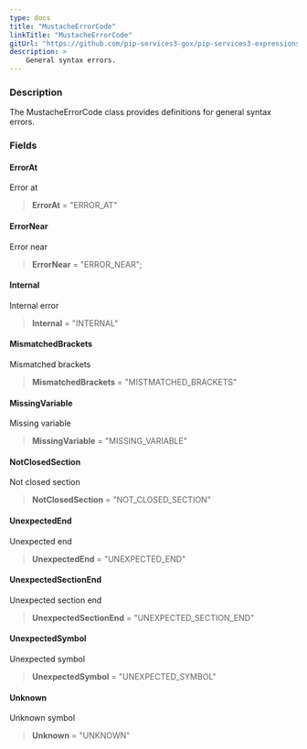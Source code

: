 ```yaml
---
type: docs
title: "MustacheErrorCode"
linkTitle: "MustacheErrorCode"
gitUrl: "https://github.com/pip-services3-gox/pip-services3-expressions-gox"
description: > 
    General syntax errors.
---
```


### Description
The MustacheErrorCode class provides definitions for general syntax errors.


### Fields

<span class="hide-title-link">

#### ErrorAt
Error at
> **ErrorAt** = "ERROR_AT"

#### ErrorNear
Error near
> **ErrorNear** = "ERROR_NEAR";

#### Internal
Internal error
> **Internal** = "INTERNAL"

#### MismatchedBrackets
Mismatched brackets
> **MismatchedBrackets** = "MISTMATCHED_BRACKETS"

#### MissingVariable
Missing variable
> **MissingVariable** = "MISSING_VARIABLE"

#### NotClosedSection
Not closed section
> **NotClosedSection** = "NOT_CLOSED_SECTION"

#### UnexpectedEnd
Unexpected end
> **UnexpectedEnd** = "UNEXPECTED_END"

#### UnexpectedSectionEnd
Unexpected section end
> **UnexpectedSectionEnd** = "UNEXPECTED_SECTION_END"

#### UnexpectedSymbol
Unexpected symbol
> **UnexpectedSymbol** = "UNEXPECTED_SYMBOL"

#### Unknown
Unknown symbol
> **Unknown** = "UNKNOWN"


</span>
